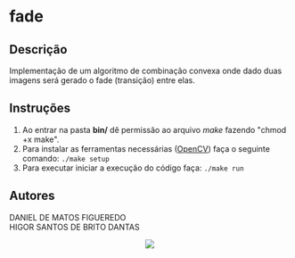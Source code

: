 # fade

## Descrição
Implementação de um algoritmo de combinação convexa onde dado duas imagens será gerado o fade (transição) entre elas.

## Instruções
 1. Ao entrar na pasta **bin/** dê permissão ao arquivo *make* fazendo "chmod +x make".
 2. Para instalar as ferramentas necessárias ([OpenCV](https://docs.opencv.org/3.0-beta/doc/py_tutorials/py_tutorials.html)) faça o seguinte comando:
	```./make setup```
 3. Para executar iniciar a execução do código faça:
	```./make run```

## Autores

DANIEL DE MATOS FIGUEREDO  
HIGOR SANTOS DE BRITO DANTAS  



<p align="center">
  <img src="http://alumni.computacao.ufcg.edu.br/static/logica/images/logo.png"/>
</p>
